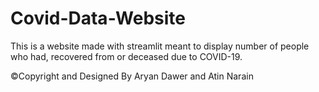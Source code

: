 # Covid-Data-Website
This is a website made with streamlit meant to display number of people who had, recovered from or deceased due to COVID-19.

©Copyright and Designed By Aryan Dawer and Atin Narain
